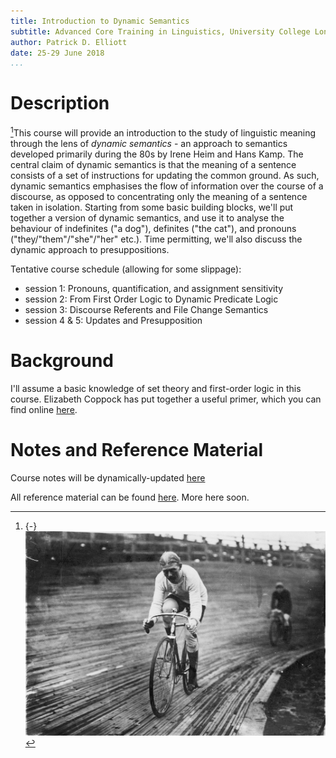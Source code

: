 ```yaml
---
title: Introduction to Dynamic Semantics
subtitle: Advanced Core Training in Linguistics, University College London 
author: Patrick D. Elliott
date: 25-29 June 2018
...
```



# Description

[^mn]: {-} ![](/images/cyclist.jpg)

[^mn]This course will provide an introduction to the study of linguistic meaning through the lens of *dynamic semantics* - an approach to semantics developed primarily during the 80s by Irene Heim and Hans Kamp. The central claim of dynamic semantics is that the meaning of a sentence consists of a set of instructions for updating the common ground. As such, dynamic semantics emphasises the flow of information over the course of a discourse, as opposed to concentrating only the meaning of a sentence taken in isolation. Starting from some basic building blocks, we'll put together a version of dynamic semantics, and use it to analyse the behaviour of indefinites ("a dog"), definites ("the cat"), and pronouns ("they/"them"/"she"/"her" etc.). Time permitting, we'll also discuss the dynamic approach to presuppositions.

Tentative course schedule (allowing for some slippage):

 - session 1: Pronouns, quantification, and assignment sensitivity
 - session 2: From First Order Logic to Dynamic Predicate Logic
 - session 3: Discourse Referents and File Change Semantics
 - session 4 & 5: Updates and Presupposition
 
# Background

I'll assume a basic knowledge of set theory and first-order logic in this course. Elizabeth Coppock has put together a useful primer, which you can find online [here](http://eecoppock.info/DynamicSemantics/Lectures/logic-2up.pdf).

# Notes and Reference Material

Course notes will be dynamically-updated [here](/actl2018notes.html)

All reference material can be found [here](https://keybase.pub/patrl/actl2018/). More here soon. 
